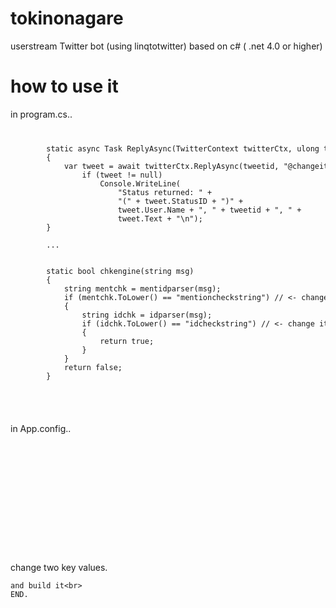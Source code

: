 tokinonagare
============


userstream Twitter bot (using linqtotwitter) based on c# ( .net 4.0 or higher)


how to use it
===============

in program.cs..
<code>
<pre>
        static async Task ReplyAsync(TwitterContext twitterCtx, ulong tweetid,string status)
        {
            var tweet = await twitterCtx.ReplyAsync(tweetid, "@changeityours "+status);  // <- change it
                if (tweet != null)
                    Console.WriteLine(
                        "Status returned: " +
                        "(" + tweet.StatusID + ")" +
                        tweet.User.Name + ", " + tweetid + ", " +
                        tweet.Text + "\n");
        }
        
        ...
        
        
        static bool chkengine(string msg)
        {
            string mentchk = mentidparser(msg);
            if (mentchk.ToLower() == "mentioncheckstring") // <- change it
            {
                string idchk = idparser(msg);
                if (idchk.ToLower() == "idcheckstring") // <- change it
                {
                    return true;
                }
            }
            return false;
        }
        
</pre>
</code>

in App.config..
<code>
<pre>

  <appSettings>
    <!-- Fill in your consumer key and secret here to make the OAuth sample work. -->
    <!-- Twitter sign-up: https://dev.twitter.com/ -->
    <add key="consumerKey" value="insertyourAPIkey" />  
    <add key="consumerSecret" value="insertyourAPIkeySecret" />
    <add key="ClientSettingsProvider.ServiceUri" value="" />
  </appSettings>
  
</pre>
</code>
    change two key values.<br>
    
    and build it<br>
    END.
    

